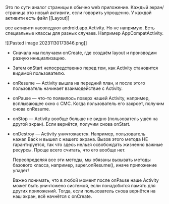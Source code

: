 Это по сути аналог страницы в обычно web приложение. Каждый экран/страница это новый активити, если говорить упрощенно. 
У каждой активити есть файл [[Layout]]


все активити насоледуют android.app.Activity. Но не напрямую. Есть специальные классы для разных случаев. Например AppCompatActivity. 



![[Pasted image 20231130173846.png]]

- Сначала мы получаем onCreate, где создаём layout и производим разную инициализацию.
    
- Затем onStart непосредственно перед тем, как Activity становится видимой пользователю.
    
- onResume — Activity вышла на передний план, и после этого пользователь начинает взаимодействие с Activity.
    
- onPause — что-то появилось поверх нашей Activity, например, всплывающее окно с СМС. Когда пользователь его закроет, получим снова onResume.
    
- onStop — Activity вообще больше не видно (пользователь ушёл на другой экран). Если вернётся, получим снова onStart.
    
- onDestroy — Activity уничтожается. Например, пользователь  
    нажал Back и вышел с нашего экрана. Вызов этого метода НЕ гарантируется, так что здесь нельзя освобождать жизненно важные ресурсы. Проще всего считать, что его вообще нет.
    
    Переопределяя все эти методы, мы обязаны вызывать методы базового класса, например, super.onResume(), иначе приложение упадёт!
    
    Важно понимать, что в любой момент после onPause наше Activity может быть уничтожено системой, если понадобится память для других приложений. Тогда, если пользователь снова вернётся на наш экран, всё начнётся с onCreate.